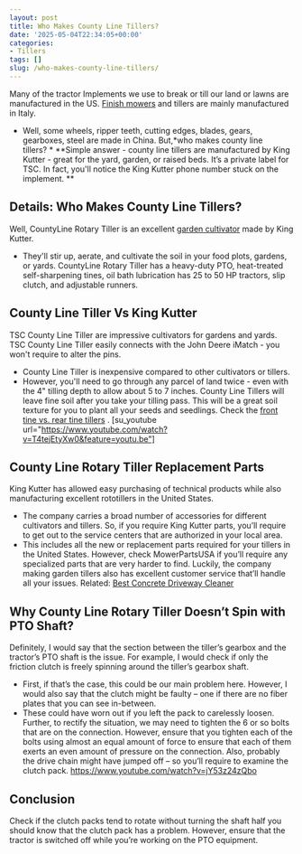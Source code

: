 ```yaml
---
layout: post
title: Who Makes County Line Tillers?
date: '2025-05-04T22:34:05+00:00'
categories:
- Tillers
tags: []
slug: /who-makes-county-line-tillers/
---
```


Many of the tractor Implements we use to break or till our land or lawns are manufactured in the US.
[Finish mowers](https://pestpolicy.com/best-lawn-mower-with-mulcher/)
and tillers are mainly manufactured in Italy.
- Well, some wheels, ripper teeth, cutting edges, blades, gears, gearboxes, steel are made in China. But,*who makes county line tillers? *
**Simple answer - county line tillers are manufactured by King Kutter - great for the yard, garden, or raised beds. It’s a private label for TSC. In fact, you'll notice the King Kutter phone number stuck on the implement. **
## Details: Who Makes County Line Tillers?
Well, CountyLine Rotary Tiller is an excellent
[garden cultivator](https://pestpolicy.com/best-garden-tiller-for-a-woman/)
made by King Kutter.
- They'll stir up, aerate, and cultivate the soil in your food plots, gardens, or yards.
CountyLine Rotary Tiller has a heavy-duty PTO, heat-treated self-sharpening tines, oil bath lubrication has 25 to 50 HP tractors, slip clutch, and adjustable runners.
## County Line Tiller Vs King Kutter
TSC County Line Tiller are impressive cultivators for gardens and yards. TSC County Line Tiller easily connects with the John Deere iMatch - you won't require to alter the pins.
- County Line Tiller is inexpensive compared to other cultivators or tillers.
- However, you'll need to go through any parcel of land twice - even with the 4" tilling depth to allow about 5 to 7 inches.
County Line Tillers will leave fine soil after you take your tilling pass. This will be a great soil texture for you to plant all your seeds and seedlings. Check the
[front tine vs. rear tine tillers](https://pestpolicy.com/front-tine-vs-rear-tine-tillers/)
.
[su_youtube url="https://www.youtube.com/watch?v=T4tejEtyXw0&feature=youtu.be"]
## County Line Rotary Tiller Replacement Parts
King Kutter has allowed easy purchasing of technical products while also manufacturing excellent rototillers in the United States.
- The company carries a broad number of accessories for different cultivators and tillers.
So, if you require King Kutter parts, you’ll require to get out to the service centers that are authorized in your local area.
- This includes all the new or replacement parts required for your tillers in the United States.
However, check MowerPartsUSA if you’ll require any specialized parts that are very harder to find. Luckily, the company making garden tillers also has excellent customer service that’ll handle all your issues.
Related:
[Best Concrete Driveway Cleaner](https://pestpolicy.com/best-concrete-driveway-cleaner/)
## Why County Line Rotary Tiller Doesn’t Spin with PTO Shaft?
Definitely, I would say that the section between the tiller’s gearbox and the tractor’s PTO shaft is the issue. For example, I would check if only the friction clutch is freely spinning around the tiller’s gearbox shaft.
- First, if that’s the case, this could be our main problem here. However, I would also say that the clutch might be faulty – one if there are no fiber plates that you can see in-between.
- These could have worn out if you left the pack to carelessly loosen.
Further, to rectify the situation, we may need to tighten the 6 or so bolts that are on the connection.
However, ensure that you tighten each of the bolts using almost an equal amount of force to ensure that each of them exerts an even amount of pressure on the connection.
Also, probably the drive chain might have jumped off – so you’ll require to examine the clutch pack.
https://www.youtube.com/watch?v=jY53z24zQbo
## Conclusion
Check if the clutch packs tend to rotate without turning the shaft half you should know that the clutch pack has a problem.
However, ensure that the tractor is switched off while you’re working on the PTO equipment.

